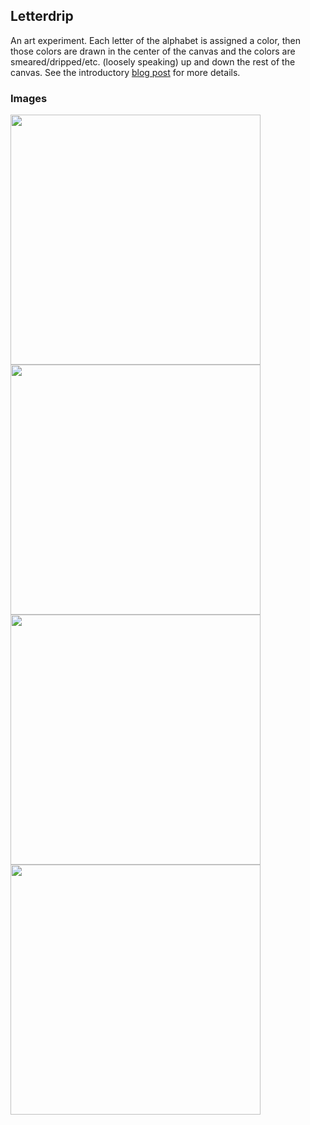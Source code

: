 ## Letterdrip

An art experiment. Each letter of the alphabet is assigned a color, then those colors are drawn in the center of the canvas and the colors are smeared/dripped/etc. (loosely speaking) up and down the rest of the canvas. See the introductory [blog post](http://bencrowder.net/blog/2013/01/letterdrip) for more details.

### Images

<img src="http://bencrowder.net/images/2013/01/letterdrip-01.png" width="400" />

<img src="http://bencrowder.net/images/2013/01/letterdrip-02.png" width="400" />

<img src="http://bencrowder.net/images/2013/01/letterdrip-03.png" width="400" />

<img src="http://bencrowder.net/images/2013/01/letterdrip-04.png" width="400" />
